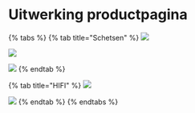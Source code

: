 # Uitwerking productpagina





{% tabs %}
{% tab title="Schetsen" %}
![](../../../.gitbook/assets/camscan10.jpg)

![](../../../.gitbook/assets/camscan11.jpg)

![](../../../.gitbook/assets/camscan12.jpg)
{% endtab %}

{% tab title="HIFI" %}
![](../../../.gitbook/assets/productpagina.png)

![](../../../.gitbook/assets/productpagina001.jpg)
{% endtab %}
{% endtabs %}

